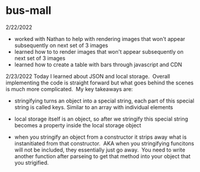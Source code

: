 # bus-mall

2/22/2022
  - worked with Nathan to help with rendering images that won't appear subsequently on next set of 3 images 
  - learned how to to render images that won't appear subsequently on next set of 3 images
  - learned how to create a table with bars through javascript and CDN



2/23/2022
Today I learned about JSON and local storage.  Overall implementing the code is straight forward but what goes behind the scenes is much more complicated.  My key takeaways are:

- stringifying turns an object into a special string, each part of this special string is called keys. Similar to an array with individual elements

- local storage itself is an object, so after we stringify this special string becomes a property inside the local storage object

- when you stringify an object from a constructor it strips away what is instanitiated from that constructor.  AKA when you stringifying funcitons will not be included, they essentially just go away.  You need to write another function after parseing to get that method into your object that you strigified. 